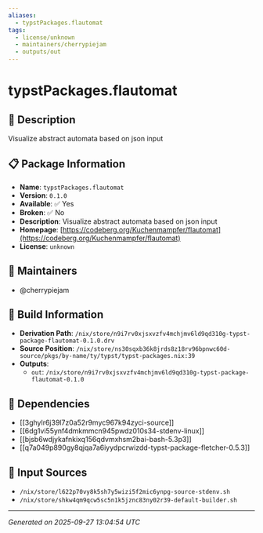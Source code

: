 ```yaml
---
aliases:
  - typstPackages.flautomat
tags:
  - license/unknown
  - maintainers/cherrypiejam
  - outputs/out
---
```


# typstPackages.flautomat

## 📝 Description

Visualize abstract automata based on json input

## 📋 Package Information

- **Name**: `typstPackages.flautomat`
- **Version**: `0.1.0`
- **Available**: ✅ Yes
- **Broken**: ✅ No
- **Description**: Visualize abstract automata based on json input
- **Homepage**: [https://codeberg.org/Kuchenmampfer/flautomat](https://codeberg.org/Kuchenmampfer/flautomat)
- **License**: `unknown`
## 👥 Maintainers

- @cherrypiejam


## 🔧 Build Information

- **Derivation Path**: `/nix/store/n9i7rv0xjsxvzfv4mchjmv6ld9qd310g-typst-package-flautomat-0.1.0.drv`
- **Source Position**: `/nix/store/ns30sqxb36k8jrds8z18rv96bpnwc60d-source/pkgs/by-name/ty/typst/typst-packages.nix:39`
- **Outputs**:
  - `out`:  `/nix/store/n9i7rv0xjsxvzfv4mchjmv6ld9qd310g-typst-package-flautomat-0.1.0`

## 🔗 Dependencies

- [[3ghylr6j39l7z0a52r9myc967k94zyci-source]]
- [[6dg1vi55ynf4dmkmmcn945pwdz010s34-stdenv-linux]]
- [[bjsb6wdjykafnkixq156qdvmxhsm2bai-bash-5.3p3]]
- [[q7a049p890gy8qjqa7a6iyydpcrwizdd-typst-package-fletcher-0.5.3]]

## 📁 Input Sources

- `/nix/store/l622p70vy8k5sh7y5wizi5f2mic6ynpg-source-stdenv.sh`
- `/nix/store/shkw4qm9qcw5sc5n1k5jznc83ny02r39-default-builder.sh`

---
*Generated on 2025-09-27 13:04:54 UTC*
